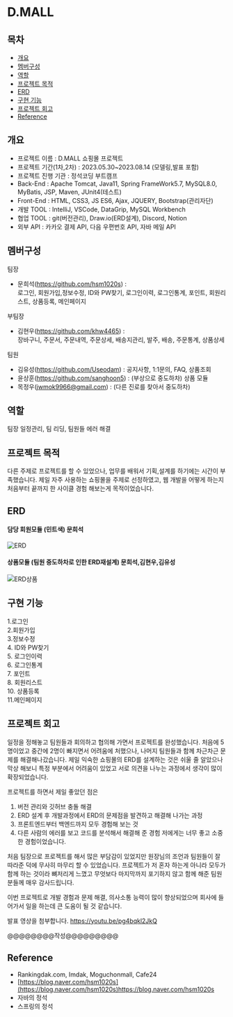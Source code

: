 # D.MALL

## 목차
* [개요](#개요)
* [멤버구성](#멤버구성)
* [역할](#역할)
* [프로젝트 목적](#프로젝트-목적)
* [ERD](#ERD)
* [구현 기능](#구현-기능)
* [프로젝트 회고](#프로젝트-회고)
* [Reference](#Reference)

## 개요
* 프로젝트 이름 : D.MALL 쇼핑몰 프로젝트
* 프로젝트 기간(1차,2차) : 2023.05.30~2023.08.14 (모델링,발표 포함) 
* 프로젝트 진행 기관 : 정석코딩 부트캠프
* Back-End : Apache Tomcat, Java11, Spring FrameWork5.7, MySQL8.0, MyBatis, JSP, Maven, JUnit4(테스트)
* Front-End : HTML, CSS3, JS ES6, Ajax, JQUERY, Bootstrap(관리자단)
* 개발 TOOL : IntelliJ, VSCode, DataGrip, MySQL Workbench
* 협업 TOOL : git(버전관리), Draw.io(ERD설계), Discord, Notion
* 외부 API : 카카오 결제 API, 다음 우편번호 API, 자바 메일 API

## 멤버구성

팀장<br>
* 문희석(https://github.com/hsm1020s) : <br>
로그인, 회원가입,정보수정, ID와 PW찾기, 로그인이력, 로그인통계, 포인트, 회원리스트, 상품등록, 메인페이지<br>

부팀장<br>
* 김현우(https://github.com/khw4465) : <br>
  장바구니, 주문서, 주문내역, 주문상세, 배송지관리, 발주, 배송, 주문통계, 상품상세<br>

팀원<br>
* 김유성(https://github.com/Useodam) : 공지사항, 1:1문의, FAQ, 상품조회<br>
* 윤상훈(https://github.com/sanghoon5) : (부상으로 중도하차) 상품 모듈 
* 목정우(jwmok9966@gmail.com) : (다른 진로를 찾아서 중도하차) 

## 역할
팀장 
일정관리, 팀 리딩, 팀원들 에러 해결

## 프로젝트 목적
다른 주제로 프로젝트를 할 수 있었으나, 업무를 배워서 기획,설계를 하기에는 시간이 부족했습니다.
제일 자주 사용하는 쇼핑몰을 주제로 선정하였고,
웹 개발을 어떻게 하는지 처음부터 끝까지 한 사이클 경험 해보는게 목적이었습니다.

## ERD
#### 담당 회원모듈 (민트색) 문희석
![ERD](https://github.com/hsm1020s/D.gaja/assets/111288446/e32f8b6a-06fd-4967-bfa5-c18e5dad8c68)

#### 상품모듈 (팀원 중도하차로 인한 ERD재설계) 문희석,김현우,김유성   
![ERD상품](https://github.com/hsm1020s/D.gaja/assets/111288446/d432b7f7-e5fe-443f-a40a-81d773e9583f)

## 구현 기능
1.로그인<br>
2.회원가입<br>
3.정보수정<br>
4. ID와 PW찾기<br>
5. 로그인이력<br>
6. 로그인통계<br>
7. 포인트<br>
8. 회원리스트<br>
10. 상품등록<br>
11.메인페이지<br>

## 프로젝트 회고
일정을 정해놓고 팀원들과 회의하고 협의해 가면서 프로젝트를 완성했습니다.
처음에 5명이었고 중간에 2명이 빠지면서 어려움에 처했으나, 나머지 팀원들과 함께 차근차근 문제를 해결해나갔습니다.
제일 익숙한 쇼핑몰의 ERD를 설계하는 것은 쉬울 줄 알았으나 막상 해보니 특정 부분에서 어려움이 있었고
서로 의견을 나누는 과정에서 생각이 많이 확장되었습니다.

프로젝트를 하면서 제일 좋았던 점은
1. 버전 관리와 깃허브 충돌 해결
2. ERD 설계 후 개발과정에서 ERD의 문제점을 발견하고 해결해 나가는 과정
3. 프론트엔드부터 백엔드까지 모두 경험해 보는 것
4. 다른 사람의 에러를 보고 코드를 분석해서 해결해 준 경험 
저에게는 너무 좋고 소중한 경험이었습니다.

처음 팀장으로 프로젝트를 해서 많은 부담감이 있었지만 원장님의 조언과 팀원들이 잘 따라준 덕에 무사히 마무리 할 수 있었습니다. 
프로젝트가 저 혼자 하는게 아니라 모두가 함께 하는 것이라 뼈저리게 느꼈고
무엇보다 마지막까지 포기하지 않고 함께 해준 팀원분들께 매우 감사드립니다.

이번 프로젝트로 개발 경험과 문제 해결, 의사소통 능력이 많이 향상되었으며
회사에 들어가서 일을 하는데 큰 도움이 될 것 같습니다. 

발표 영상을 첨부합니다.
https://youtu.be/pg4bqkl2JkQ

@@@@@@@@작성@@@@@@@@@

## Reference
* Rankingdak.com, Imdak, Moguchonmall, Cafe24
* [https://blog.naver.com/hsm1020s](https://blog.naver.com/hsm1020s)https://blog.naver.com/hsm1020s
* 자바의 정석
* 스프링의 정석
